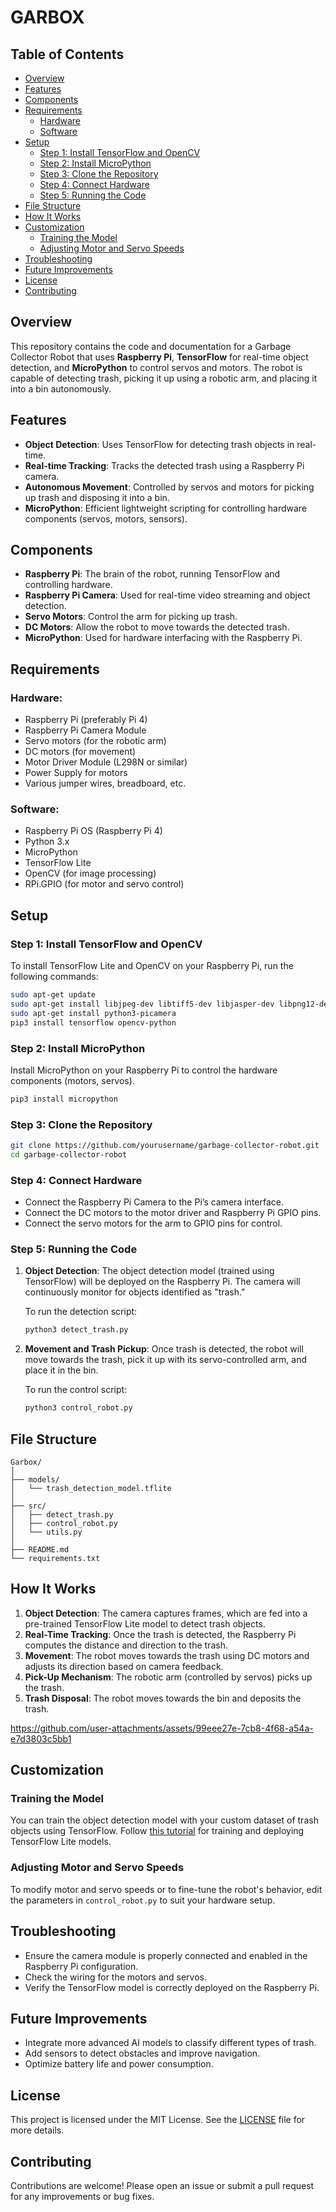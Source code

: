 
# GARBOX

## Table of Contents
- [Overview](#overview)
- [Features](#features)
- [Components](#components)
- [Requirements](#requirements)
  - [Hardware](#hardware)
  - [Software](#software)
- [Setup](#setup)
  - [Step 1: Install TensorFlow and OpenCV](#step-1-install-tensorflow-and-opencv)
  - [Step 2: Install MicroPython](#step-2-install-micropython)
  - [Step 3: Clone the Repository](#step-3-clone-the-repository)
  - [Step 4: Connect Hardware](#step-4-connect-hardware)
  - [Step 5: Running the Code](#step-5-running-the-code)
- [File Structure](#file-structure)
- [How It Works](#how-it-works)
- [Customization](#customization)
  - [Training the Model](#training-the-model)
  - [Adjusting Motor and Servo Speeds](#adjusting-motor-and-servo-speeds)
- [Troubleshooting](#troubleshooting)
- [Future Improvements](#future-improvements)
- [License](#license)
- [Contributing](#contributing)

## Overview
This repository contains the code and documentation for a Garbage Collector Robot that uses **Raspberry Pi**, **TensorFlow** for real-time object detection, and **MicroPython** to control servos and motors. The robot is capable of detecting trash, picking it up using a robotic arm, and placing it into a bin autonomously.

## Features
- **Object Detection**: Uses TensorFlow for detecting trash objects in real-time.
- **Real-time Tracking**: Tracks the detected trash using a Raspberry Pi camera.
- **Autonomous Movement**: Controlled by servos and motors for picking up trash and disposing it into a bin.
- **MicroPython**: Efficient lightweight scripting for controlling hardware components (servos, motors, sensors).
  
## Components
- **Raspberry Pi**: The brain of the robot, running TensorFlow and controlling hardware.
- **Raspberry Pi Camera**: Used for real-time video streaming and object detection.
- **Servo Motors**: Control the arm for picking up trash.
- **DC Motors**: Allow the robot to move towards the detected trash.
- **MicroPython**: Used for hardware interfacing with the Raspberry Pi.

## Requirements

### Hardware:
- Raspberry Pi (preferably Pi 4)
- Raspberry Pi Camera Module
- Servo motors (for the robotic arm)
- DC motors (for movement)
- Motor Driver Module (L298N or similar)
- Power Supply for motors
- Various jumper wires, breadboard, etc.

### Software:
- Raspberry Pi OS (Raspberry Pi 4)
- Python 3.x
- MicroPython
- TensorFlow Lite
- OpenCV (for image processing)
- RPi.GPIO (for motor and servo control)

## Setup

### Step 1: Install TensorFlow and OpenCV
To install TensorFlow Lite and OpenCV on your Raspberry Pi, run the following commands:

```bash
sudo apt-get update
sudo apt-get install libjpeg-dev libtiff5-dev libjasper-dev libpng12-dev
sudo apt-get install python3-picamera
pip3 install tensorflow opencv-python
```

### Step 2: Install MicroPython
Install MicroPython on your Raspberry Pi to control the hardware components (motors, servos).

```bash
pip3 install micropython
```

### Step 3: Clone the Repository

```bash
git clone https://github.com/yourusername/garbage-collector-robot.git
cd garbage-collector-robot
```

### Step 4: Connect Hardware
- Connect the Raspberry Pi Camera to the Pi’s camera interface.
- Connect the DC motors to the motor driver and Raspberry Pi GPIO pins.
- Connect the servo motors for the arm to GPIO pins for control.

### Step 5: Running the Code

1. **Object Detection**:
   The object detection model (trained using TensorFlow) will be deployed on the Raspberry Pi. The camera will continuously monitor for objects identified as "trash."
   
   To run the detection script:
   ```bash
   python3 detect_trash.py
   ```

2. **Movement and Trash Pickup**:
   Once trash is detected, the robot will move towards the trash, pick it up with its servo-controlled arm, and place it in the bin.

   To run the control script:
   ```bash
   python3 control_robot.py
   ```

## File Structure
```
Garbox/
│
├── models/                         
│   └── trash_detection_model.tflite
│
├── src/
│   ├── detect_trash.py            
│   ├── control_robot.py            
│   └── utils.py
│
├── README.md                       
└── requirements.txt               
```

## How It Works

1. **Object Detection**: The camera captures frames, which are fed into a pre-trained TensorFlow Lite model to detect trash objects.
2. **Real-Time Tracking**: Once the trash is detected, the Raspberry Pi computes the distance and direction to the trash.
3. **Movement**: The robot moves towards the trash using DC motors and adjusts its direction based on camera feedback.
4. **Pick-Up Mechanism**: The robotic arm (controlled by servos) picks up the trash.
5. **Trash Disposal**: The robot moves towards the bin and deposits the trash.


https://github.com/user-attachments/assets/99eee27e-7cb8-4f68-a54a-e7d3803c5bb1

## Customization

### Training the Model
You can train the object detection model with your custom dataset of trash objects using TensorFlow. Follow [this tutorial](https://www.tensorflow.org/lite/models/object_detection/overview) for training and deploying TensorFlow Lite models.

### Adjusting Motor and Servo Speeds
To modify motor and servo speeds or to fine-tune the robot's behavior, edit the parameters in `control_robot.py` to suit your hardware setup.

## Troubleshooting
- Ensure the camera module is properly connected and enabled in the Raspberry Pi configuration.
- Check the wiring for the motors and servos.
- Verify the TensorFlow model is correctly deployed on the Raspberry Pi.

## Future Improvements
- Integrate more advanced AI models to classify different types of trash.
- Add sensors to detect obstacles and improve navigation.
- Optimize battery life and power consumption.

## License
This project is licensed under the MIT License. See the [LICENSE](LICENSE) file for more details.

## Contributing
Contributions are welcome! Please open an issue or submit a pull request for any improvements or bug fixes.
